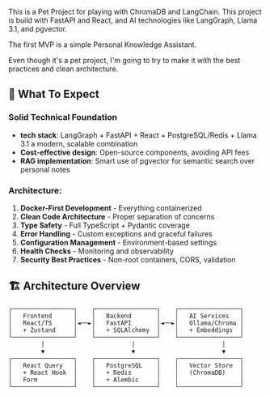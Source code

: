 This is a Pet Project for playing with ChromaDB and LangChain. This project is build with FastAPI and React, and AI technologies like LangGraph, Llama 3.1, and pgvector.

The first MVP is a simple Personal Knowledge Assistant. 

Even though it's a pet project, I'm going to try to make it with the best practices and clean architecture.

## **🎉 What To Expect**

### **Solid Technical Foundation**

- **tech stack**: LangGraph + FastAPI + React + PostgreSQL/Redis + Llama 3.1 a modern, scalable combination
- **Cost-effective design**: Open-source components, avoiding API fees
- **RAG implementation**: Smart use of pgvector for semantic search over personal notes

### **Architecture:**

1. **Docker-First Development** - Everything containerized
2. **Clean Code Architecture** - Proper separation of concerns
3. **Type Safety** - Full TypeScript + Pydantic coverage
4. **Error Handling** - Custom exceptions and graceful failures
5. **Configuration Management** - Environment-based settings
6. **Health Checks** - Monitoring and observability
7. **Security Best Practices** - Non-root containers, CORS, validation


## 🏗️ Architecture Overview

```
┌─────────────────┐    ┌─────────────────┐    ┌─────────────────┐
│   Frontend      │    │   Backend       │    │   AI Services   │
│   React/TS      │◄──►│   FastAPI       │◄──►│   Ollama/Chroma │
│   + Zustand     │    │   + SQLAlchemy  │    │   + Embeddings  │
└─────────────────┘    └─────────────────┘    └─────────────────┘
         │                        │                        │
         ▼                        ▼                        ▼
┌─────────────────┐    ┌─────────────────┐    ┌─────────────────┐
│   React Query   │    │   PostgreSQL    │    │   Vector Store  │
│   + React Hook  │    │   + Redis       │    │   (ChromaDB)    │
│   Form          │    │   + Alembic     │    │                 │
└─────────────────┘    └─────────────────┘    └─────────────────┘
```

